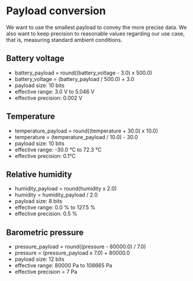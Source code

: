 # Payload conversion

We want to use the smallest payload to convey the more precise data.
We also want to keep precision to reasonable values regarding our use case, that is, measuring standard ambient conditions.

## Battery voltage

* battery_payload = round((battery_voltage - 3.0) x 500.0)
* battery_voltage = (battery_payload / 500.0) + 3.0
* payload size: 10 bits
* effective range: 3.0 V to 5.046 V
* effective precision: 0.002 V

## Temperature

* temperature_payload = round((temperature + 30.0) x 10.0)
* temperature = (temperature_payload / 10.0) - 30.0
* payload size: 10 bits
* effective range: -30.0 °C to  72.3 °C
* effective precision: 0.1°C

## Relative humidity

* humidity_payload = round(humidity x 2.0)
* humidity = humidity_payload / 2.0
* payload size: 8 bits
* effective range: 0.0 % to 127.5 %
* effective precision: 0.5 %

## Barometric pressure

* pressure_payload = round((pressure - 80000.0) / 7.0)
* pressure = (pressure_payload x 7.0) + 80000.0
* payload size: 12 bits
* effective range: 80000 Pa to 108665 Pa
* effective precision = 7 Pa
